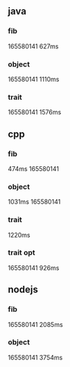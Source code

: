 
## java

### fib

165580141
627ms

### object

165580141
1110ms

### trait

165580141
1576ms

## cpp

### fib

474ms
165580141

### object

1031ms
165580141

### trait

1220ms

### trait opt

165580141
926ms

## nodejs

### fib

165580141
2085ms

### object

165580141
3754ms

